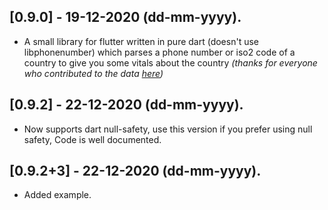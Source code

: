 ## [0.9.0] - 19-12-2020 (dd-mm-yyyy).

* A small library for flutter written in pure dart (doesn't use libphonenumber) which parses a phone number or iso2 code of a country to give you some vitals about the country *(thanks for everyone who contributed to the data [here](https://gist.github.com/Goles/3196253))*

## [0.9.2] - 22-12-2020 (dd-mm-yyyy).

* Now supports dart null-safety, use this version if you prefer using null safety, Code is well documented.

## [0.9.2+3] - 22-12-2020 (dd-mm-yyyy).

* Added example.

